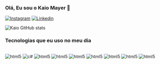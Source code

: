 ### Olá, Eu sou o Kaio Mayer 👋

[![Instagram](https://img.shields.io/badge/Instagram-E4405F?style=for-the-badge&logo=instagram&logoColor=white
)](https://instagram.com/kaio_mayer)
[![Linkedin](https://img.shields.io/badge/LinkedIn-0077B5?style=for-the-badge&logo=linkedin&logoColor=white
)](https://www.linkedin.com/in/kaio-mayer-079184232/)

![Kaio GitHub stats](https://github-readme-stats.vercel.app/api?username=kaiomayer&show_icons=true&theme=radical)

### Tecnologias que eu uso no meu dia

<div style="display: inline_block"><br/>

<img alt="html5" src="https://img.shields.io/badge/HTML5-E34F26?style=for-the-badge&logo=html5&logoColor=white">
<img alt="c#" src="https://img.shields.io/badge/C%23-239120?style=for-the-badge&logo=c-sharp&logoColor=white">
<img alt="html5" src="https://img.shields.io/badge/CSS-239120?&style=for-the-badge&logo=css3&logoColor=white">
<img alt="html5" src="https://img.shields.io/badge/JavaScript-F7DF1E?style=for-the-badge&logo=javascript&logoColor=black">
<img alt="html5" src="https://img.shields.io/badge/PHP-777BB4?style=for-the-badge&logo=php&logoColor=white">
<img alt="html5" src="https://img.shields.io/badge/Bootstrap-563D7C?style=for-the-badge&logo=bootstrap&logoColor=white">
<img alt="html5" src="https://img.shields.io/badge/MySQL-00000F?style=for-the-badge&logo=mysql&logoColor=white">
<img alt="html5" src="https://img.shields.io/badge/Microsoft-666666?style=for-the-badge&logo=microsoft&logoColor=white">
<img alt="html5" src="https://img.shields.io/badge/Bootstrap-563D7C?style=for-the-badge&logo=bootstrap&logoColor=white">

</div>

